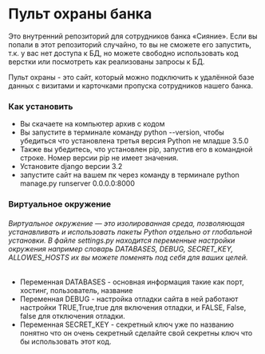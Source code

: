# Пульт охраны банка
Это внутренний репозиторий для сотрудников банка «Сияние». Если вы попали в этот репозиторий случайно, то вы не сможете его запустить, т.к. у вас нет доступа к БД, но можете свободно использовать код верстки или посмотреть как реализованы запросы к БД.

Пульт охраны - это сайт, который можно подключить к удалённой базе данных с визитами и карточками пропуска сотрудников нашего банка.

### Как установить

- Вы скачаете на компьютер архив с кодом
-  Вы запустите в терминале команду python --version, чтобы убедиться что установлена третья версия Python не младше 3.5.0
- Также вы убедитесь, что установлен pip, запустив его в командной строке. Номер версии pip не имеет значения.
- Установите django версии 3.2
- запустите сайт на вашем пк через команду в терминале python manage.py runserver 0.0.0.0:8000
### Виртуальное окружение 
###### Виртуальное окружение — это изолированная среда, позволяющая устанавливать и использовать пакеты Python отдельно от глобальной установки. В файле settings.py находится переменные настройки окружения например словарь DATABASES, DEBUG, SECRET_KEY, ALLOWES_HOSTS их вы можете поменять под себя для ваших целей.
- Переменная DATABASES - основная информация такие как порт, хостинг, пользователь, название
- Переменная DEBUG - настройка отладки сайта в ней работают настройки TRUE,True,true для включения отладки, и FALSE, False, false для отключения отладки.
- Переменная SECRET_KEY - секретный ключ уже по названию понятно что он очень секретный сделайте свой секретны ключ что бы использовать этот код.
